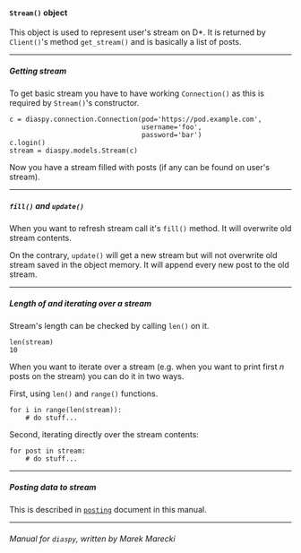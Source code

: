 #### `Stream()` object

This object is used to represent user's stream on D\*. 
It is returned by `Client()`'s method `get_stream()` and 
is basically a list of posts. 

----

##### Getting stream

To get basic stream you have to have working `Connection()` as 
this is required by `Stream()`'s constructor.

    c = diaspy.connection.Connection(pod='https://pod.example.com',
                                     username='foo',
                                     password='bar')
    c.login()
    stream = diaspy.models.Stream(c)

Now you have a stream filled with posts (if any can be found on user's stream).

----

##### `fill()` and `update()`

When you want to refresh stream call it's `fill()` method. It will overwrite old stream 
contents.

On the contrary, `update()` will get a new stream but will not overwrite old stream saved 
in the object memory. It will append every new post to the old stream.

----

##### Length of and iterating over a stream

Stream's length can be checked by calling `len()` on it.

    len(stream)
    10

When you want to iterate over a stream (e.g. when you want to print first *n* posts on 
the stream) you can do it in two ways.

First, using `len()` and `range()` functions.

    for i in range(len(stream)):
        # do stuff...

Second, iterating directly over the stream contents:

    for post in stream:
        # do stuff...


----

##### Posting data to stream

This is described in [`posting`](./posting.mdown) document in this manual.

----

###### Manual for `diaspy`, written by Marek Marecki
